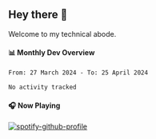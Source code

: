 ## Hey there 👋

Welcome to my technical abode.

#### 📊 Monthly Dev Overview
<!--START_SECTION:waka-->

```txt
From: 27 March 2024 - To: 25 April 2024

No activity tracked
```

<!--END_SECTION:waka-->

#### 🎧 Now Playing

[![spotify-github-profile](https://spotify-github-profile.vercel.app/api/view?uid=james2mid&cover_image=true&theme=natemoo-re)](https://open.spotify.com/user/james2mid?si=2b3baf2b09cb499e)
